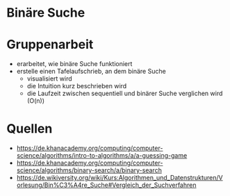 # Binäre Suche

# Gruppenarbeit
* erarbeitet, wie binäre Suche funktioniert
* erstelle einen Tafelaufschrieb, an dem binäre Suche
  * visualisiert wird
  * die Intuition kurz beschrieben wird
  * die Laufzeit zwischen sequentiell und binärer Suche verglichen  wird (O(n))

# Quellen
* https://de.khanacademy.org/computing/computer-science/algorithms/intro-to-algorithms/a/a-guessing-game
* https://de.khanacademy.org/computing/computer-science/algorithms/binary-search/a/binary-search
* https://de.wikiversity.org/wiki/Kurs:Algorithmen_und_Datenstrukturen/Vorlesung/Bin%C3%A4re_Suche#Vergleich_der_Suchverfahren
